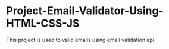 # Project-Email-Validator-Using-HTML-CSS-JS
This project is used to valid emails using email validation api.
